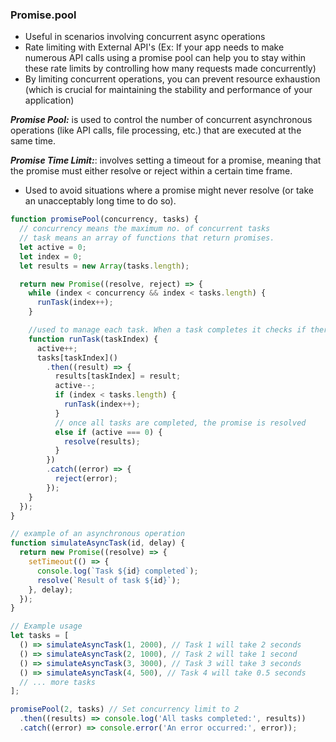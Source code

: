 ### Promise.pool

- Useful in scenarios involving concurrent async operations
- Rate limiting with External API's (Ex: If your app needs to make numerous API calls using a promise pool can help you to stay within these rate limits by controlling how many requests made concurrently)
- By limiting concurrent operations, you can prevent resource exhaustion (which is crucial for maintaining the stability and performance of your application)

**_Promise Pool:_** is used to control the number of concurrent asynchronous operations (like API calls, file processing, etc.) that are executed at the same time.

**_Promise Time Limit:_**: involves setting a timeout for a promise, meaning that the promise must either resolve or reject within a certain time frame.

- Used to avoid situations where a promise might never resolve (or take an unacceptably long time to do so).

```js
function promisePool(concurrency, tasks) {
  // concurrency means the maximum no. of concurrent tasks
  // task means an array of functions that return promises.
  let active = 0;
  let index = 0;
  let results = new Array(tasks.length);

  return new Promise((resolve, reject) => {
    while (index < concurrency && index < tasks.length) {
      runTask(index++);
    }

    //used to manage each task. When a task completes it checks if there are more tasks to run and starts the next one. Also keeps track of active tasks
    function runTask(taskIndex) {
      active++;
      tasks[taskIndex]()
        .then((result) => {
          results[taskIndex] = result;
          active--;
          if (index < tasks.length) {
            runTask(index++);
          }
          // once all tasks are completed, the promise is resolved
          else if (active === 0) {
            resolve(results);
          }
        })
        .catch((error) => {
          reject(error);
        });
    }
  });
}

// example of an asynchronous operation
function simulateAsyncTask(id, delay) {
  return new Promise((resolve) => {
    setTimeout(() => {
      console.log(`Task ${id} completed`);
      resolve(`Result of task ${id}`);
    }, delay);
  });
}

// Example usage
let tasks = [
  () => simulateAsyncTask(1, 2000), // Task 1 will take 2 seconds
  () => simulateAsyncTask(2, 1000), // Task 2 will take 1 second
  () => simulateAsyncTask(3, 3000), // Task 3 will take 3 seconds
  () => simulateAsyncTask(4, 500), // Task 4 will take 0.5 seconds
  // ... more tasks
];

promisePool(2, tasks) // Set concurrency limit to 2
  .then((results) => console.log('All tasks completed:', results))
  .catch((error) => console.error('An error occurred:', error));
```
